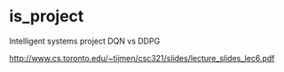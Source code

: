 # is_project
Intelligent systems project DQN vs DDPG

http://www.cs.toronto.edu/~tijmen/csc321/slides/lecture_slides_lec6.pdf
